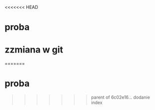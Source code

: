 <<<<<<< HEAD
# proba

zzmiana w git
=======

=======
# proba
>>>>>>> parent of 6c02e16... dodanie index
